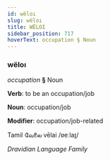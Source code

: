 ```yaml
---
id: wëloı
slug: wëloı
title: WËLOI
sidebar_position: 717
hoverText: occupation § Noun
---
```


### wëloı

*occupation* **§** Noun

**Verb**: to be an occupation/job

**Noun**: occupation/job

**Modifier**: occupation/job-related

Tamil வேலை vēlai /ʋeːlaɪ̯/

*Dravidian Language Family*